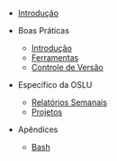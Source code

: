 - [Introdução](README.md)

- Boas Práticas

    - [Introdução](boas-praticas/boas-praticas.md)
    - [Ferramentas](boas-praticas/ferramentas.md)
    - [Controle de Versão](boas-praticas/controledeversao.md)
    <!--- [Revisões de Código](boas-praticas/revisoes-de-codigo.md) -->

- Específico da OSLU

    - [Relatórios Semanais](especifico/relatoriossemanais.md)
    - [Projetos](especifico/projetos.md)

- Apêndices

    - [Bash](apendices/bash.md)
